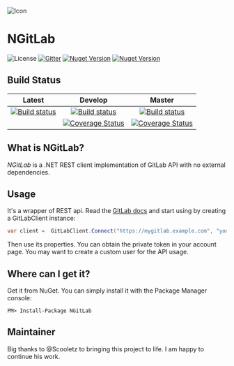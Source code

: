 ![Icon](https://raw.githubusercontent.com/Franklin89/NGitLab/feature/UnitTests/docs/img/package_icon.png)

# NGitLab

![License](https://img.shields.io/github/license/franklin89/NGitLab.svg)
[![Gitter](https://badges.gitter.im/JoinChat.svg)](https://gitter.im/ML-Software/NGitLab?utm_source=badge&utm_medium=badge&utm_campaign=pr-badge&utm_content=badge)
[![Nuget Version](https://img.shields.io/nuget/v/NGitLab.svg)](https://www.nuget.org/packages/NGitLab/)
[![Nuget Version](https://img.shields.io/nuget/vpre/NGitLab.svg)](https://www.nuget.org/packages/NGitLab/)

## Build Status

|Latest|Develop|Master|
|:--:|:--:|:--:|
|[![Build status](https://ci.appveyor.com/api/projects/status/4sufsyhxh9m7ga6g?svg=true)](https://ci.appveyor.com/project/Franklin89/ngitlab)|[![Build status](https://ci.appveyor.com/api/projects/status/4sufsyhxh9m7ga6g/branch/develop?svg=true)](https://ci.appveyor.com/project/Franklin89/ngitlab/branch/develop)|[![Build status](https://ci.appveyor.com/api/projects/status/4sufsyhxh9m7ga6g/branch/master?svg=true)](https://ci.appveyor.com/project/Franklin89/ngitlab/branch/master)
||[![Coverage Status](https://coveralls.io/repos/github/Franklin89/NGitLab/badge.svg?branch=develop)](https://coveralls.io/github/Franklin89/NGitLab?branch=develop)|[![Coverage Status](https://coveralls.io/repos/github/Franklin89/NGitLab/badge.svg?branch=master)](https://coveralls.io/github/Franklin89/NGitLab?branch=master)|

## What is NGitLab?

*NGitLab* is a .NET REST client implementation of GitLab API with no external dependencies.

## Usage

It's a wrapper of REST api. Read the [GitLab docs](https://github.com/gitlabhq/gitlabhq/tree/master/doc/api) and start using by creating a GitLabClient instance:

```csharp
var client =  GitLabClient.Connect("https://mygitlab.example.com", "your_private_token");
```

Then use its properties. You can obtain the private token in your account page. You may want to create a custom user for the API usage.

## Where can I get it?

Get it from NuGet. You can simply install it with the Package Manager console:

    PM> Install-Package NGitLab

## Maintainer

Big thanks to @Scooletz to bringing this project to life. I am happy to continue his work.
